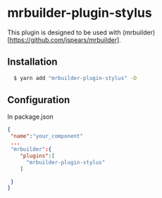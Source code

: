 mrbuilder-plugin-stylus
===
This plugin is designed to be used with (mrbuilder)[https://github.com/jspears/mrbuilder].

## Installation
```sh
  $ yarn add "mrbuilder-plugin-stylus" -D
```
## Configuration
In package.json
```json
{
 "name":"your_component"
 ...
 "mrbuilder":{
    "plugins":[
      "mrbuilder-plugin-stylus"
    ]

 }
}
```
